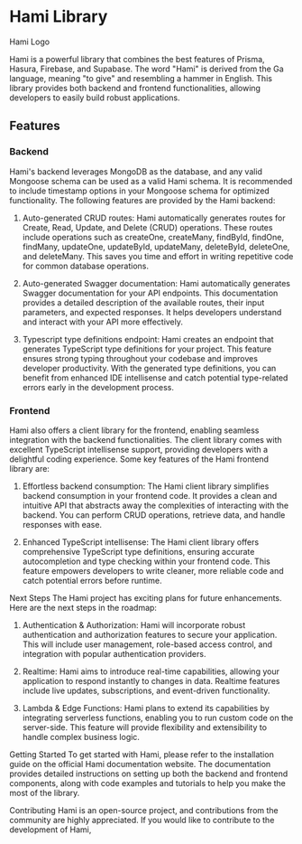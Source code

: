 # Hami Library

Hami Logo

Hami is a powerful library that combines the best features of Prisma, Hasura, Firebase, and Supabase. The word "Hami" is derived from the Ga language, meaning "to give" and resembling a hammer in English. This library provides both backend and frontend functionalities, allowing developers to easily build robust applications.

## Features

### Backend

Hami's backend leverages MongoDB as the database, and any valid Mongoose schema can be used as a valid Hami schema. It is recommended to include timestamp options in your Mongoose schema for optimized functionality. The following features are provided by the Hami backend:

1. Auto-generated CRUD routes: Hami automatically generates routes for Create, Read, Update, and Delete (CRUD) operations. These routes include operations such as createOne, createMany, findById, findOne, findMany, updateOne, updateById, updateMany, deleteById, deleteOne, and deleteMany. This saves you time and effort in writing repetitive code for common database operations.

2. Auto-generated Swagger documentation: Hami automatically generates Swagger documentation for your API endpoints. This documentation provides a detailed description of the available routes, their input parameters, and expected responses. It helps developers understand and interact with your API more effectively.

3. Typescript type definitions endpoint: Hami creates an endpoint that generates TypeScript type definitions for your project. This feature ensures strong typing throughout your codebase and improves developer productivity. With the generated type definitions, you can benefit from enhanced IDE intellisense and catch potential type-related errors early in the development process.

### Frontend

Hami also offers a client library for the frontend, enabling seamless integration with the backend functionalities. The client library comes with excellent TypeScript intellisense support, providing developers with a delightful coding experience. Some key features of the Hami frontend library are:

1. Effortless backend consumption: The Hami client library simplifies backend consumption in your frontend code. It provides a clean and intuitive API that abstracts away the complexities of interacting with the backend. You can perform CRUD operations, retrieve data, and handle responses with ease.

2. Enhanced TypeScript intellisense: The Hami client library offers comprehensive TypeScript type definitions, ensuring accurate autocompletion and type checking within your frontend code. This feature empowers developers to write cleaner, more reliable code and catch potential errors before runtime.

Next Steps
The Hami project has exciting plans for future enhancements. Here are the next steps in the roadmap:

1. Authentication & Authorization: Hami will incorporate robust authentication and authorization features to secure your application. This will include user management, role-based access control, and integration with popular authentication providers.

2. Realtime: Hami aims to introduce real-time capabilities, allowing your application to respond instantly to changes in data. Realtime features include live updates, subscriptions, and event-driven functionality.

3. Lambda & Edge Functions: Hami plans to extend its capabilities by integrating serverless functions, enabling you to run custom code on the server-side. This feature will provide flexibility and extensibility to handle complex business logic.

Getting Started
To get started with Hami, please refer to the installation guide on the official Hami documentation website. The documentation provides detailed instructions on setting up both the backend and frontend components, along with code examples and tutorials to help you make the most of the library.

Contributing
Hami is an open-source project, and contributions from the community are highly appreciated. If you would like to contribute to the development of Hami,
